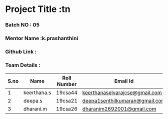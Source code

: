 # Project Title :tn  
### Batch NO : 05
### Mentor Name :k.prashanthini 
### Github Link : 
### Team Details :
| S.no  | Name  | Roll Number  | Email Id  |
|-------|-------|--------------|-----------|
| 1  | keerthana.s |19csa44 | keerthanaselvarajcse@gmail.com  |
|  2 | deepa.s  | 19csa21  | deepa1senthilkumaran@gmail.com  |
| 3  |dharani.m   |19csa26   | dharanim2692001@gmail.com  |
